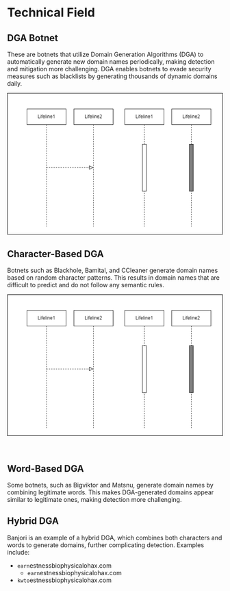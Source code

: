 
# Technical Field

## DGA Botnet

These are botnets that utilize Domain Generation Algorithms (DGA) to automatically generate new domain names periodically, making detection and mitigation more challenging. DGA enables botnets to evade security measures such as blacklists by generating thousands of dynamic domains daily.

![sample_diagram](../_assets/images/sample_diagram.png)

## Character-Based DGA

Botnets such as Blackhole, Bamital, and CCleaner generate domain names based on random character patterns. This results in domain names that are difficult to predict and do not follow any semantic rules.

![sample_diagram](../_assets/images/sample_diagram.png)

</br>

## Word-Based DGA

Some botnets, such as Bigviktor and Matsnu, generate domain names by combining legitimate words. This makes DGA-generated domains appear similar to legitimate ones, making detection more challenging.

## Hybrid DGA

Banjori is an example of a hybrid DGA, which combines both characters and words to generate domains, further complicating detection. Examples include:

- ``earn``estnessbiophysicalohax.com
  - ``earn``estnessbiophysicalohax.com
- ``kwto``estnessbiophysicalohax.com
